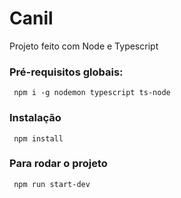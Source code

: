 # Canil
Projeto feito com Node e Typescript

### Pré-requisitos globais:
` npm i -g nodemon typescript ts-node`

### Instalação
` npm install`

### Para rodar o projeto
` npm run start-dev`